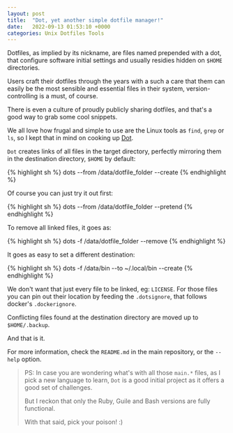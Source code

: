 ```yaml
---
layout: post
title:  "Dot, yet another simple dotfile manager!"
date:   2022-09-13 01:53:10 +0000
categories: Unix Dotfiles Tools
---
```


Dotfiles, as implied by its nickname, are files named prepended with a
dot, that configure software initial settings and usually residies hidden on
`$HOME` directories.

Users craft their dotfiles through the years with a such a care that them
can easily be the most sensible and essential files in their system, 
version-controlling is a must, of course.

There is even a culture of proudly publicly sharing dotfiles, and that's
a good way to grab some cool snippets.

We all love how frugal and simple to use are the Linux tools as `find`, `grep` or `ls`, so
I kept that in mind on cooking up [Dot](https://github.com/easbarba/dot).

`Dot` creates links of all files in the target directory, perfectly mirroring them in the destination directory, `$HOME` by default:

{% highlight sh %}
dots --from /data/dotfile_folder --create
{% endhighlight %}

Of course you can just try it out first:

{% highlight sh %}
dots --from /data/dotfile_folder --pretend
{% endhighlight %}

To remove all linked files, it goes as:

{% highlight sh %}
dots -f /data/dotfile_folder --remove
{% endhighlight %}

It goes as easy to set a different destination:

{% highlight sh %}
dots -f /data/bin --to ~/.local/bin --create
{% endhighlight %}

We don't want that just every file to be linked, eg: `LICENSE`. For those files
you can pin out their location by feeding the `.dotsignore`, that follows docker's
`.dockerignore`.

Conflicting files found at the destination directory are moved up to `$HOME/.backup`.

And that is it. 

For more information, check the `README.md` in the main repository, or the `--help` option.

> PS: In case you are wondering what's with all those `main.*` files, as I pick
> a new language to learn, `Dot` is a good initial project as it
> offers a good set of challenges. 
>
> But I reckon that only the Ruby, Guile and Bash versions are fully functional. 
>
> With that said, pick your poison! :)
